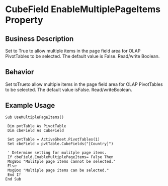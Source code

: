 # CubeField EnableMultiplePageItems Property

## Business Description
Set to True to allow multiple items in the page field area for OLAP PivotTables to be selected. The default value is False. Read/write Boolean.

## Behavior
Set toTrueto allow multiple items in the page field area for OLAP PivotTables to be selected. The default value isFalse. Read/writeBoolean.

## Example Usage
```vba
Sub UseMultiplePageItems() 
 
 Dim pvtTable As PivotTable 
 Dim cbeField As CubeField 
 
 Set pvtTable = ActiveSheet.PivotTables(1) 
 Set cbeField = pvtTable.CubeFields("[Country]") 
 
 ' Determine setting for mulitple page items. 
 If cbeField.EnableMultiplePageItems= False Then 
 MsgBox "Mulitple page items cannot be selected." 
 Else 
 MsgBox "Multiple page items can be selected." 
 End If 
End Sub
```